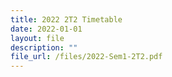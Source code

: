 ```yaml
---
title: 2022 2T2 Timetable
date: 2022-01-01
layout: file
description: ""
file_url: /files/2022-Sem1-2T2.pdf
---
```

